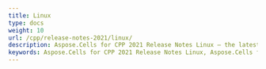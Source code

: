 ```yaml
---
title: Linux
type: docs
weight: 10
url: /cpp/release-notes-2021/linux/
description: Aspose.Cells for CPP 2021 Release Notes Linux – the latest enhancements, new features, and fixes.
keywords: Aspose.Cells for CPP 2021 Release Notes Linux, Aspose.Cells for CPP 2021 Linux updates and fixes
---
```



